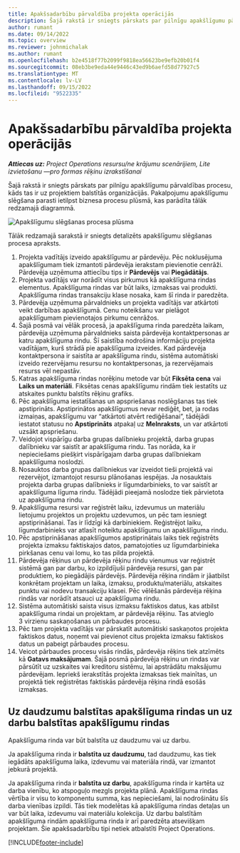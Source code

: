 ```yaml
---
title: Apakšsadarbību pārvaldība projekta operācijās
description: Šajā rakstā ir sniegts pārskats par pilnīgu apakšlīgumu pārvaldības procesu, kāds tas parasti ir uz projektiem balstītās organizācijās.
author: rumant
ms.date: 09/14/2022
ms.topic: overview
ms.reviewer: johnmichalak
ms.author: rumant
ms.openlocfilehash: b2e4518f77b2099f9818ea56623be9efb20b01f4
ms.sourcegitcommit: 08eb3be9eda44e9446c43ed9b6aefd58d77927c5
ms.translationtype: MT
ms.contentlocale: lv-LV
ms.lasthandoff: 09/15/2022
ms.locfileid: "9522335"
---
```

# <a name="subcontract-management-in-project-operations"></a>Apakšsadarbību pārvaldība projekta operācijās


_**Attiecas uz:** Project Operations resursu/ne krājumu scenārijiem, Lite izvietošanu —pro formas rēķinu izrakstīšanai_

Šajā rakstā ir sniegts pārskats par pilnīgu apakšlīgumu pārvaldības procesu, kāds tas ir uz projektiem balstītās organizācijās. Pakalpojumu apakšlīgumu slēgšana parasti ietilpst biznesa procesu plūsmā, kas parādīta tālāk redzamajā diagrammā.

![Apakšlīgumu slēgšanas procesa plūsma](../media/SubcontractingProcessFlow.png)

Tālāk redzamajā sarakstā ir sniegts detalizēts apakšlīgumu slēgšanas procesa apraksts.

1. Projekta vadītājs izveido apakšlīgumu ar pārdevēju. Pēc noklusējuma apakšlīgumam tiek izmantoti pārdevēja ierakstam pievienotie cenrāži. Pārdevēja uzņēmuma attiecību tips ir **Pārdevējs** vai **Piegādātājs**.
2. Projekta vadītājs var norādīt visus pirkumus kā apakšlīguma rindas elementus. Apakšlīguma rindas var būt laiks, izmaksas vai produkti. Apakšlīguma rindas transakciju klase nosaka, kam šī rinda ir paredzēta.
3. Pārdevēja uzņēmuma pārvaldnieks un projekta vadītājs var atkārtoti veikt darbības apakšlīgumā. Cenu noteikšanu var pielāgot apakšlīgumam pievienotajos pirkumu cenrāžos.
4. Šajā posmā vai vēlāk procesā, ja apakšlīguma rinda paredzēta laikam, pārdevēja uzņēmuma pārvaldnieks saista pārdevēja kontaktpersonas ar katru apakšlīguma rindu. Šī saistība nodrošina informāciju projekta vadītājam, kurš strādā pie apakšlīguma izveides. Kad pārdevēja kontaktpersona ir saistīta ar apakšlīguma rindu, sistēma automātiski izveido rezervējamu resursu no kontaktpersonas, ja rezervējamais resurss vēl nepastāv.
5. Katras apakšlīguma rindas norēķinu metode var būt **Fiksēta cena** vai **Laiks un materiāli**. Fiksētas cenas apakšlīgumu rindām tiek iestatīts uz atskaites punktu balstīts rēķinu grafiks.
6.  Pēc apakšlīguma iestatīšanas un apspriešanas noslēgšanas tas tiek apstiprināts. Apstiprinātos apakšlīgumus nevar rediģēt, bet, ja rodas izmaiņas, apakšlīgumu var “atkārtoti atvērt rediģēšanai”, tādējādi iestatot statusu no **Apstiprināts** atpakaļ uz **Melnraksts**, un var atkārtoti uzsākt apspriešanu. 
7.  Veidojot vispārīgu darba grupas dalībnieku projektā, darba grupas dalībnieku var saistīt ar apakšlīguma rindu. Tas norāda, ka ir nepieciešams piešķirt vispārīgajam darba grupas dalībniekam apakšlīguma noslodzi.
8.  Nosauktos darba grupas dalībniekus var izveidot tieši projektā vai rezervējot, izmantojot resursu plānošanas iespējas. Ja nosauktais projekta darba grupas dalībnieks ir līgumdarbinieks, to var saistīt ar apakšlīguma līguma rindu. Tādējādi pieejamā noslodze tiek pārvietota uz apakšlīguma rindu.
9.  Apakšlīguma resursi var reģistrēt laiku, izdevumus un materiālu lietojumu projektos un projektu uzdevumos, un pēc tam iesniegt apstiprināšanai. Tas ir līdzīgi kā darbiniekiem. Reģistrējot laiku, līgumdarbinieks var atlasīt noteiktu apakšlīgumu un apakšlīguma rindu.
10. Pēc apstiprināšanas apakšlīgumos apstiprinātais laiks tiek reģistrēts projekta izmaksu faktiskajos datos, pamatojoties uz līgumdarbinieka pirkšanas cenu vai lomu, ko tas pilda projektā.
11. Pārdevēja rēķinus un pārdevēja rēķinu rindu vienumus var reģistrēt sistēmā gan par darbu, ko izpildījuši pārdevēja resursi, gan par produktiem, ko piegādājis pārdevējs. Pārdevēja rēķina rindām ir jāatbilst konkrētam projektam un laika, izmaksu, produktu/materiālu, atskaites punktu vai nodevu transakciju klasei. Pēc vēlēšanās pārdevēja rēķina rindās var norādīt atsauci uz apakšlīguma rindu.
12. Sistēma automātiski saista visus izmaksu faktiskos datus, kas atbilst apakšlīguma rindai un projektam, ar pārdevēja rēķinu. Tas atvieglo 3 virzienu saskaņošanas un pārbaudes procesu.
13. Pēc tam projekta vadītājs var pārskatīt automātiski saskaņotos projekta faktiskos datus, noņemt vai pievienot citus projekta izmaksu faktiskos datus un pabeigt pārbaudes procesu.
14. Veicot pārbaudes procesu visās rindās, pārdevēja rēķins tiek atzīmēts kā **Gatavs maksājumam**. Šajā posmā pārdevēja rēķinu un rindas var pārsūtīt uz uzskaites vai kreditoru sistēmu, lai apstrādātu maksājumu pārdevējam. Iepriekš ierakstītās projekta izmaksas tiek mainītas, un projektā tiek reģistrētas faktiskās pārdevēja rēķina rindā esošās izmaksas.

## <a name="quantity-based-subcontract-lines-and-work-based-subcontract-lines"></a>Uz daudzumu balstītas apakšlīguma rindas un uz darbu balstītas apakšlīgumu rindas

Apakšlīguma rinda var būt balstīta uz daudzumu vai uz darbu. 

Ja apakšlīguma rinda ir **balstīta uz daudzumu**, tad daudzumu, kas tiek iegādāts apakšlīguma laika, izdevumu vai materiāla rindā, var izmantot jebkurā projektā.

Ja apakšlīguma rinda ir **balstīta uz darbu**, apakšlīguma rinda ir kartēta uz darba vienību, ko atspoguļo mezgls projekta plānā. Apakšlīguma rindas vērtība ir visu to komponentu summa, kas nepieciešami, lai nodrošinātu šīs darba vienības izpildi. Tās tiek modelētas kā apakšlīguma rindas detaļas un var būt laika, izdevumu vai materiālu kolekcija. Uz darbu balstītām apakšlīguma rindām apakšlīguma rinda ir arī paredzēta atsevišķam projektam. Šie apakšsadarbību tipi netiek atbalstīti Project Operations.

[!INCLUDE[footer-include](../../includes/footer-banner.md)]

